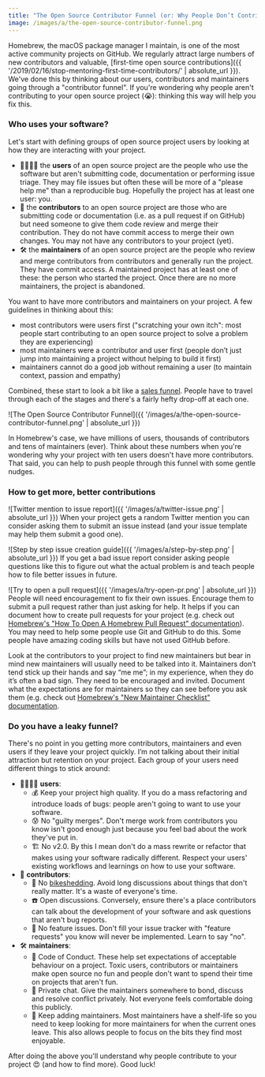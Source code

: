 ```yaml
---
title: "The Open Source Contributor Funnel (or: Why People Don’t Contribute To Your Open Source Project)"
image: /images/a/the-open-source-contributor-funnel.png
---
```


Homebrew, the macOS package manager I maintain, is one of the most active community projects on GitHub. We regularly attract large numbers of new contributors and valuable, [first-time open source contributions]({{ '/2019/02/16/stop-mentoring-first-time-contributors/' | absolute_url }}). We've done this by thinking about our users, contributors and maintainers going through a "contributor funnel". If you're wondering why people aren't contributing to your open source project (😭): thinking this way will help you fix this.

### Who uses your software?

Let's start with defining groups of open source project users by looking at how they are interacting with your project.

- 👩‍👩‍👧‍👦 the **users** of an open source project are the people who use the software but aren't submitting code, documentation or performing issue triage. They may file issues but often these will be more of a "please help me" than a reproducible bug. Hopefully the project has at least one user: you.
- 📣 the **contributors** to an open source project are those who are submitting code or documentation (i.e. as a pull request if on GitHub) but need someone to give them code review and merge their contribution. They do not have commit access to merge their own changes. You may not have any contributors to your project (yet).
- 🛠 the **maintainers** of an open source project are the people who review and merge contributors from contributors and generally run the project. They have commit access. A maintained project has at least one of these: the person who started the project. Once there are no more maintainers, the project is abandoned.

You want to have more contributors and maintainers on your project. A few guidelines in thinking about this:

- most contributors were users first ("scratching your own itch": most people start contributing to an open source project to solve a problem they are experiencing)
- most maintainers were a contributor and user first (people don’t just jump into maintaining a project without helping to build it first)
- maintainers cannot do a good job without remaining a user (to maintain context, passion and empathy)

Combined, these start to look a bit like a [sales funnel](https://www.mailmunch.com/blog/sales-funnel/). People have to travel through each of the stages and there's a fairly hefty drop-off at each one.

![The Open Source Contributor Funnel]({{ '/images/a/the-open-source-contributor-funnel.png' | absolute_url }})

In Homebrew's case, we have millions of users, thousands of contributors and tens of maintainers (ever). Think about these numbers when you're wondering why your project with ten users doesn't have more contributors. That said, you can help to push people through this funnel with some gentle nudges.

### How to get more, better contributions

![Twitter mention to issue report]({{ '/images/a/twitter-issue.png' | absolute_url }})
When your project gets a random Twitter mention you can consider asking them to submit an issue instead (and your issue template may help them submit a good one).

![Step by step issue creation guide]({{ '/images/a/step-by-step.png' | absolute_url }})
If you get a bad issue report consider asking people questions like this to figure out what the actual problem is and teach people how to file better issues in future.

![Try to open a pull request]({{ '/images/a/try-open-pr.png' | absolute_url }})
People will need encouragement to fix their own issues. Encourage them to submit a pull request rather than just asking for help. It helps if you can document how to create pull requests for your project (e.g. check out [Homebrew's "How To Open A Homebrew Pull Request" documentation](https://docs.brew.sh/How-To-Open-a-Homebrew-Pull-Request.html)). You may need to help some people use Git and GitHub to do this. Some people have amazing coding skills but have not used GitHub before.

Look at the contributors to your project to find new maintainers but bear in mind new maintainers will usually need to be talked into it. Maintainers don’t tend stick up their hands and say “me me”; in my experience, when they do it’s often a bad sign. They need to be encouraged and invited. Document what the expectations are for maintainers so they can see before you ask them (e.g. check out [Homebrew's "New Maintainer Checklist" documentation](https://docs.brew.sh/New-Maintainer-Checklist.html).

### Do you have a leaky funnel?

There's no point in you getting more contributors, maintainers and even users if they leave your project quickly. I’m not talking about their initial attraction but retention on your project. Each group of your users need different things to stick around:

- 👩‍👩‍👧‍👦 **users**:
    - 💰 Keep your project high quality. If you do a mass refactoring and introduce loads of bugs: people aren't going to want to use your software.
    - 😰 No "guilty merges". Don't merge work from contributors you know isn't good enough just because you feel bad about the work they've put in.
    - 🏗 No v2.0. By this I mean don't do a mass rewrite or refactor that makes using your software radically different. Respect your users' existing workflows and learnings on how to use your software.
- 📣 **contributors**:
    - 🚳 No [bikeshedding](https://en.wiktionary.org/wiki/bikeshedding). Avoid long discussions about things that don't really matter. It's a waste of everyone's time.
    - ☎️ Open discussions. Conversely, ensure there's a place contributors can talk about the development of your software and ask questions that aren't bug reports.
    - 🔐 No feature issues. Don't fill your issue tracker with "feature requests" you know will never be implemented. Learn to say "no".
- 🛠 **maintainers**:
    - 💝 Code of Conduct. These help set expectations of acceptable behaviour on a project. Toxic users, contributors or maintainers make open source no fun and people don't want to spend their time on projects that aren't fun.
    - 🔏 Private chat. Give the maintainers somewhere to bond, discuss and resolve conflict privately. Not everyone feels comfortable doing this publicly.
    - 🌳 Keep adding maintainers. Most maintainers have a shelf-life so you need to keep looking for more maintainers for when the current ones leave. This also allows people to focus on the bits they find most enjoyable.

After doing the above you'll understand why people contribute to your project 😍 (and how to find more). Good luck!
